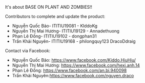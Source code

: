 It's about BASE ON PLANT AND ZOMBIES!!

Contributors to complete and update the product:

- Nguyễn Quốc Bảo- ITITIU19081 - KIddoKg
- Nguyễn Thị Mai Hương- ITITIU19129 - Annadethuong
- Phan Lê Đồng- ITITIU19102 - dongphan31
- Trần Khải Nguyên- ITITIU19168 - philongquy123 DracoDdraig

Contact via Facebook:
- Nguyễn Quốc Bảo: https://www.facebook.com/Kiddo.HiuHiu/
- Nguyễn Thị Mai Hương: https://www.facebook.com/hexi.anh.14
- Phan Lê Đồng: https://www.facebook.com/an.bi.940098
- Trần Khải Nguyên:https://www.facebook.com/nguyen.draco
